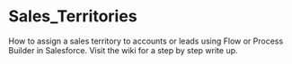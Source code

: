 # Sales_Territories
How to assign a sales territory to accounts or leads using Flow or Process Builder in Salesforce. Visit the wiki for a step by step write up.
